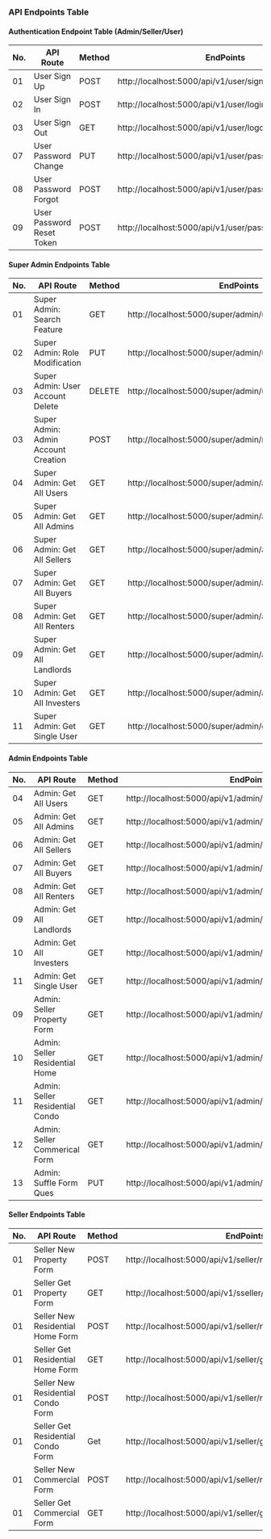 ### API Endpoints Table


#### Authentication Endpoint Table (Admin/Seller/User)
| No. | API Route                          | Method | EndPoints                                                          | 
| --- | ---------------------------------- | ------ | ------------------------------------------------------------------ | 
|  01 | User Sign Up                       | POST   | http://localhost:5000/api/v1/user/signup                           | 
|  02 | User Sign In                       | POST   | http://localhost:5000/api/v1/user/login                            | 
|  03 | User Sign Out                      | GET    | http://localhost:5000/api/v1/user/logout                           | 
|  07 | User Password Change               | PUT    | http://localhost:5000/api/v1/user/password/update                  |
|  08 | User Password Forgot               | POST   | http://localhost:5000/api/v1/user/password/forgot                  |
|  09 | User Password Reset Token          | POST   | http://localhost:5000/api/v1/user/password/reset/:token            |


#### Super Admin Endpoints Table
| No. | API Route                          | Method | EndPoints                                                          | 
| --- | ---------------------------------- | ------ | ------------------------------------------------------------------ | 
|  01 | Super Admin: Search Feature        | GET    | http://localhost:5000/super/admin/user/role/change/:id             |   
|  02 | Super Admin: Role Modification     | PUT    | http://localhost:5000/super/admin/user/role/change/:id             | 
|  03 | Super Admin: User Account Delete   | DELETE | http://localhost:5000/super/admin/user/account/delete/:id          |
|  03 | Super Admin: Admin Account Creation| POST   | http://localhost:5000/super/admin/new/admin/create                 |
|  04 | Super Admin: Get All Users         | GET    | http://localhost:5000/super/admin/all/users                        | 
|  05 | Super Admin: Get All Admins        | GET    | http://localhost:5000/super/admin/all/admins                       |
|  06 | Super Admin: Get All Sellers       | GET    | http://localhost:5000/super/admin/all/sellers                      | 
|  07 | Super Admin: Get All Buyers        | GET    | http://localhost:5000/super/admin/all/buyers                       |
|  08 | Super Admin: Get All Renters       | GET    | http://localhost:5000/super/admin/all/renters                      | 
|  09 | Super Admin: Get All Landlords     | GET    | http://localhost:5000/super/admin/all/landlords                    |
|  10 | Super Admin: Get All Investers     | GET    | http://localhost:5000/super/admin/all/invertors                    |
|  11 | Super Admin: Get Single User       | GET    | http://localhost:5000/super/admin/get/user/profile/:id             |

#### Admin Endpoints Table
| No. | API Route                          | Method | EndPoints                                                          | 
| --- | ---------------------------------- | ------ | ------------------------------------------------------------------ | 
|  04 | Admin: Get All Users               | GET    | http://localhost:5000/api/v1/admin/all/users                       | 
|  05 | Admin: Get All Admins              | GET    | http://localhost:5000/api/v1/admin/all/admins                      |
|  06 | Admin: Get All Sellers             | GET    | http://localhost:5000/api/v1/admin/all/sellers                     | 
|  07 | Admin: Get All Buyers              | GET    | http://localhost:5000/api/v1/admin/all/buyers                      |
|  08 | Admin: Get All Renters             | GET    | http://localhost:5000/api/v1/admin/all/renters                     | 
|  09 | Admin: Get All Landlords           | GET    | http://localhost:5000/api/v1/admin/all/landlords                   |
|  10 | Admin: Get All Investers           | GET    | http://localhost:5000/api/v1/admin/all/invertors                   |
|  11 | Admin: Get Single User             | GET    | http://localhost:5000/api/v1/admin/get/user/profile/:id            |
|  09 | Admin: Seller Property Form        | GET    | http://localhost:5000/api/v1/admin/seller/property/form            | 
|  10 | Admin: Seller Residential Home     | GET    | http://localhost:5000/api/v1/admin//seller/residential/home/form   | 
|  11 | Admin: Seller Residential Condo    | GET    | http://localhost:5000/api/v1/admin/seller/residential/condo/form   | 
|  12 | Admin: Seller Commerical Form      | GET    | http://localhost:5000/api/v1/admin/seller/commercial/form          | 
|  13 | Admin: Suffle Form Ques            | PUT    | http://localhost:5000/api/v1/admin/suffle/property/form            | 


#### Seller Endpoints Table
| No. | API Route                          | Method | EndPoints                                                          | 
| --- | ---------------------------------- | ------ | ------------------------------------------------------------------ | 
|  01 | Seller New Property Form           | POST   | http://localhost:5000/api/v1/seller/new/property/form              | 
|  01 | Seller Get Property Form           | GET    | http://localhost:5000/api/v1/sseller/get/property/form             |
|  01 | Seller New Residential Home Form   | POST   | http://localhost:5000/api/v1/seller/new/residential/home/form      |
|  01 | Seller Get Residential Home Form   | GET    | http://localhost:5000/api/v1/seller/get/residential/home/form      |
|  01 | Seller New Residential Condo Form  | POST   | http://localhost:5000/api/v1/seller/new/residential/condo/form     |
|  01 | Seller Get Residential Condo Form  | Get    | http://localhost:5000/api/v1/seller/get/residential/condo/form     |
|  01 | Seller New Commercial Form         | POST   | http://localhost:5000/api/v1/seller/new/commercial/form            |
|  01 | Seller Get Commercial Form         | GET    | http://localhost:5000/api/v1/seller/get/commercial/form            |

 


